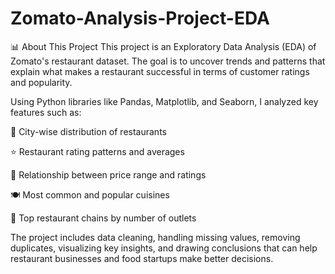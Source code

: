 # Zomato-Analysis-Project-EDA

📊 About This Project
This project is an Exploratory Data Analysis (EDA) of Zomato's restaurant dataset. The goal is to uncover trends and patterns that explain what makes a restaurant successful in terms of customer ratings and popularity.

Using Python libraries like Pandas, Matplotlib, and Seaborn, I analyzed key features such as:

📍 City-wise distribution of restaurants

⭐ Restaurant rating patterns and averages

💸 Relationship between price range and ratings

🍽️ Most common and popular cuisines

🏢 Top restaurant chains by number of outlets

The project includes data cleaning, handling missing values, removing duplicates, visualizing key insights, and drawing conclusions that can help restaurant businesses and food startups make better decisions.
